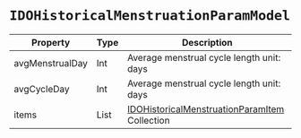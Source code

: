 # `IDOHistoricalMenstruationParamModel`

| Property| Type| Description|
| ----------- | ------- | ------------ |
| avgMenstrualDay | Int | Average menstrual cycle length unit: days |
| avgCycleDay | Int | Average menstrual cycle length unit: days |
| items | List<IDOHistoricalMenstruationParamItem> | [IDOHistoricalMenstruationParamItem](IDOHistoricalMenstruationParamItem.md) Collection |